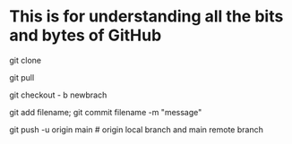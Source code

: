 # This is for understanding all the bits and bytes of GitHub
git clone

git pull

git checkout - b newbrach

git add filename;   git commit filename -m "message"

git push -u origin main # origin local branch and main remote branch



